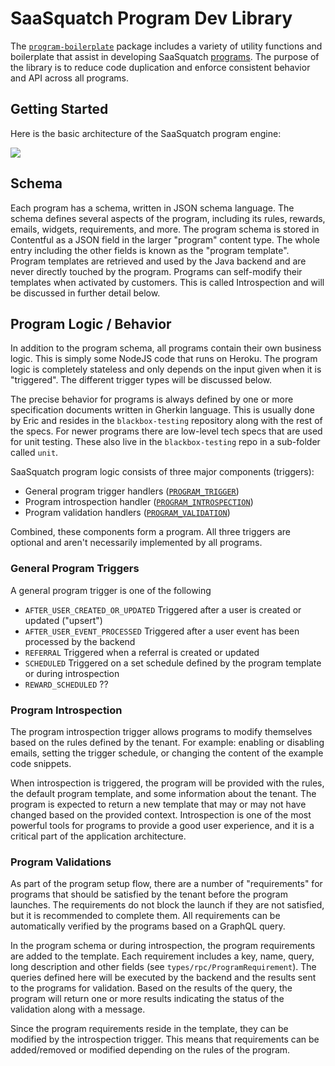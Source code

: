 # SaaSquatch Program Dev Library

The
[`program-boilerplate`](https://www.npmjs.com/package/@saasquatch/program-boilerplate)
package includes a variety of utility functions and boilerplate
that assist in developing SaaSquatch
[programs](https://docs.referralsaasquatch.com/growth/quickstart/). The purpose of the
library is to reduce code duplication and enforce consistent behavior and API across all
programs.

## Getting Started

Here is the basic architecture of the SaaSquatch program engine:

![](media/arch.png)

## Schema
Each program has a schema, written in JSON schema language. The schema defines several
aspects of the program, including its rules, rewards, emails, widgets, requirements, and
more. The program schema is stored in Contentful as a JSON field in the larger "program"
content type. The whole entry including the other fields is known as the "program
template". Program templates are retrieved and used by the Java backend and are never
directly touched by the program. Programs can self-modify their templates when activated
by customers. This is called Introspection and will be discussed in further detail below.

## Program Logic / Behavior
In addition to the program schema, all programs contain their own business logic. This is
simply some NodeJS code that runs on Heroku. The program logic is completely stateless
and only depends on the input given when it is "triggered". The different trigger types
will be discussed below.

The precise behavior for programs is always defined by one or more specification
documents written in Gherkin language. This is usually done by Eric and resides in the
`blackbox-testing` repository along with the rest of the specs. For newer programs there
are low-level tech specs that are used for unit testing. These also live in the
`blackbox-testing` repo in a sub-folder called `unit`.

SaaSquatch program logic consists of three major components (triggers):
* General program trigger handlers ([`PROGRAM_TRIGGER`](https://github.com/saasquatch/program-tools/blob/master/packages/program-boilerplate/src/types/rpc.ts#L39))
* Program introspection handler ([`PROGRAM_INTROSPECTION`](https://github.com/saasquatch/program-tools/blob/master/packages/program-boilerplate/src/types/rpc.ts#L54))
* Program validation handlers ([`PROGRAM_VALIDATION`](https://github.com/saasquatch/program-tools/blob/master/packages/program-boilerplate/src/types/rpc.ts#L66))

Combined, these components form a program. All three triggers are optional and aren't
necessarily implemented by all programs.

### General Program Triggers

A general program trigger is one of the following

* `AFTER_USER_CREATED_OR_UPDATED` Triggered after a user is created or updated ("upsert")
* `AFTER_USER_EVENT_PROCESSED` Triggered after a user event has been processed by the
    backend
* `REFERRAL` Triggered when a referral is created or updated
* `SCHEDULED` Triggered on a set schedule defined by the program template or during
    introspection
* `REWARD_SCHEDULED` ??


### Program Introspection

The program introspection trigger allows programs to modify themselves based on the rules
defined by the tenant. For example: enabling or disabling emails, setting the trigger
schedule, or changing the content of the example code snippets.

When introspection is triggered, the program will be provided with the rules, the default
program template, and some information about the tenant. The program is expected to
return a new template that may or may not have changed based on the provided context.
Introspection is one of the most powerful tools for programs to provide a good user
experience, and it is a critical part of the application architecture.

### Program Validations

As part of the program setup flow, there are a number of "requirements" for programs that
should be satisfied by the tenant before the program launches. The requirements do not
block the launch if they are not satisfied, but it is recommended to complete them. All
requirements can be automatically verified by the programs based on a GraphQL query.

In the program schema or during introspection, the program requirements are added to the
template. Each requirement includes a key, name, query, long description and other
fields (see `types/rpc/ProgramRequirement`). The queries defined here will be executed by
the backend and the results sent to the programs for validation. Based on the results of
the query, the program will return one or more results indicating the status of the
validation along with a message.

Since the program requirements reside in the template, they can be modified by the
introspection trigger. This means that requirements can be added/removed or modified
depending on the rules of the program.
